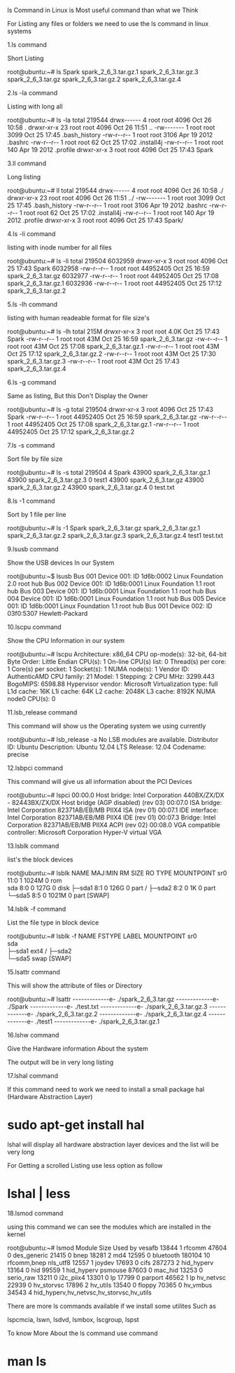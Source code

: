 ls Command in Linux is Most useful command than what we Think 


For Listing any files or folders we need to use the ls command in linux systems


1.ls command 

Short Listing   


root@ubuntu:~# ls
Spark               spark_2_6_3.tar.gz.1  spark_2_6_3.tar.gz.3
spark_2_6_3.tar.gz  spark_2_6_3.tar.gz.2  spark_2_6_3.tar.gz.4


2.ls -la command 

Listing with long all


root@ubuntu:~# ls -la
total 219544
drwx------  4 root root     4096 Oct 26 10:58 .
drwxr-xr-x 23 root root     4096 Oct 26 11:51 ..
-rw-------  1 root root     3099 Oct 25 17:45 .bash_history
-rw-r--r--  1 root root     3106 Apr 19  2012 .bashrc
-rw-r--r--  1 root root       62 Oct 25 17:02 .install4j
-rw-r--r--  1 root root      140 Apr 19  2012 .profile
drwxr-xr-x  3 root root     4096 Oct 25 17:43 Spark


3.ll command 

Long listing

root@ubuntu:~# ll
total 219544
drwx------  4 root root     4096 Oct 26 10:58 ./
drwxr-xr-x 23 root root     4096 Oct 26 11:51 ../
-rw-------  1 root root     3099 Oct 25 17:45 .bash_history
-rw-r--r--  1 root root     3106 Apr 19  2012 .bashrc
-rw-r--r--  1 root root       62 Oct 25 17:02 .install4j
-rw-r--r--  1 root root      140 Apr 19  2012 .profile
drwxr-xr-x  3 root root     4096 Oct 25 17:43 Spark/


4.ls -li command 

listing with inode number for all files


root@ubuntu:~# ls -li
total 219504
6032959 drwxr-xr-x 3 root root     4096 Oct 25 17:43 Spark
6032958 -rw-r--r-- 1 root root 44952405 Oct 25 16:59 spark_2_6_3.tar.gz
6032977 -rw-r--r-- 1 root root 44952405 Oct 25 17:08 spark_2_6_3.tar.gz.1
6032936 -rw-r--r-- 1 root root 44952405 Oct 25 17:12 spark_2_6_3.tar.gz.2


5.ls -lh command 

listing with human readeable format for file size's

root@ubuntu:~# ls -lh
total 215M
drwxr-xr-x 3 root root 4.0K Oct 25 17:43 Spark
-rw-r--r-- 1 root root  43M Oct 25 16:59 spark_2_6_3.tar.gz
-rw-r--r-- 1 root root  43M Oct 25 17:08 spark_2_6_3.tar.gz.1
-rw-r--r-- 1 root root  43M Oct 25 17:12 spark_2_6_3.tar.gz.2
-rw-r--r-- 1 root root  43M Oct 25 17:30 spark_2_6_3.tar.gz.3
-rw-r--r-- 1 root root  43M Oct 25 17:43 spark_2_6_3.tar.gz.4


6.ls -g command 

Same as listing, But this Don't Display the Owner 

root@ubuntu:~# ls -g
total 219504
drwxr-xr-x 3 root     4096 Oct 25 17:43 Spark
-rw-r--r-- 1 root 44952405 Oct 25 16:59 spark_2_6_3.tar.gz
-rw-r--r-- 1 root 44952405 Oct 25 17:08 spark_2_6_3.tar.gz.1
-rw-r--r-- 1 root 44952405 Oct 25 17:12 spark_2_6_3.tar.gz.2


7.ls -s command 

Sort file by file size 

root@ubuntu:~# ls -s
total 219504
    4 Spark               43900 spark_2_6_3.tar.gz.1  43900 spark_2_6_3.tar.gz.3      0 test1
43900 spark_2_6_3.tar.gz  43900 spark_2_6_3.tar.gz.2  43900 spark_2_6_3.tar.gz.4      0 test.txt


8.ls -1 command 

Sort by 1 file per line 

root@ubuntu:~# ls -1
Spark
spark_2_6_3.tar.gz
spark_2_6_3.tar.gz.1
spark_2_6_3.tar.gz.2
spark_2_6_3.tar.gz.3
spark_2_6_3.tar.gz.4
test1
test.txt


9.lsusb command 

Show the USB devices In our System 

root@ubuntu:~$ lsusb
Bus 001 Device 001: ID 1d6b:0002 Linux Foundation 2.0 root hub
Bus 002 Device 001: ID 1d6b:0001 Linux Foundation 1.1 root hub
Bus 003 Device 001: ID 1d6b:0001 Linux Foundation 1.1 root hub
Bus 004 Device 001: ID 1d6b:0001 Linux Foundation 1.1 root hub
Bus 005 Device 001: ID 1d6b:0001 Linux Foundation 1.1 root hub
Bus 001 Device 002: ID 03f0:5307 Hewlett-Packard 


10.lscpu command 

Show the CPU Information in our system


root@ubuntu:~# lscpu
Architecture:          x86_64
CPU op-mode(s):        32-bit, 64-bit
Byte Order:            Little Endian
CPU(s):                1
On-line CPU(s) list:   0
Thread(s) per core:    1
Core(s) per socket:    1
Socket(s):             1
NUMA node(s):          1
Vendor ID:             AuthenticAMD
CPU family:            21
Model:                 1
Stepping:              2
CPU MHz:               3299.443
BogoMIPS:              6598.88
Hypervisor vendor:     Microsoft
Virtualization type:   full
L1d cache:             16K
L1i cache:             64K
L2 cache:              2048K
L3 cache:              8192K
NUMA node0 CPU(s):     0


11.lsb_release command 

This command will show us the Operating system we using currently

root@ubuntu:~# lsb_release -a
No LSB modules are available.
Distributor ID:	Ubuntu
Description:	Ubuntu 12.04 LTS
Release:	12.04
Codename:	precise


12.lsbpci command 

This command will give us all information about the PCI Devices 


root@ubuntu:~# lspci
00:00.0 Host bridge: Intel Corporation 440BX/ZX/DX - 82443BX/ZX/DX Host bridge (AGP disabled) (rev 03)
00:07.0 ISA bridge: Intel Corporation 82371AB/EB/MB PIIX4 ISA (rev 01)
00:07.1 IDE interface: Intel Corporation 82371AB/EB/MB PIIX4 IDE (rev 01)
00:07.3 Bridge: Intel Corporation 82371AB/EB/MB PIIX4 ACPI (rev 02)
00:08.0 VGA compatible controller: Microsoft Corporation Hyper-V virtual VGA


13.lsblk command 

list's the block devices

root@ubuntu:~# lsblk
NAME   MAJ:MIN RM   SIZE RO TYPE MOUNTPOINT
sr0     11:0    1  1024M  0 rom  
sda      8:0    0   127G  0 disk 
├─sda1   8:1    0   126G  0 part /
├─sda2   8:2    0     1K  0 part 
└─sda5   8:5    0  1021M  0 part [SWAP]



14.lsblk -f command 

List the file type in block device 


root@ubuntu:~# lsblk -f
NAME   FSTYPE LABEL MOUNTPOINT
sr0                 
sda                 
├─sda1 ext4         /
├─sda2              
└─sda5 swap         [SWAP]


15.lsattr command 

This will show the attribute of files or Directory

root@ubuntu:~# lsattr
-------------e- ./spark_2_6_3.tar.gz
-------------e- ./Spark
-------------e- ./test.txt
-------------e- ./spark_2_6_3.tar.gz.3
-------------e- ./spark_2_6_3.tar.gz.2
-------------e- ./spark_2_6_3.tar.gz.4
-------------e- ./test1
-------------e- ./spark_2_6_3.tar.gz.1



16.lshw command 

Give the Hardware information About the system


The output will be in very long listing 

17.lshal command 

If this command need to work we need to install a small package hal (Hardware Abstraction Layer)

# sudo apt-get install hal 

lshal will display all hardware abstraction layer devices and the list will be very long 

For Getting a scrolled Listing use less option as follow


# lshal | less


18.lsmod command 

using this command we can see the modules which are installed in the kernel 


root@ubuntu:~# lsmod
Module                  Size  Used by
vesafb                 13844  1 
rfcomm                 47604  0 
des_generic            21415  0 
bnep                   18281  2 
md4                    12595  0 
bluetooth             180104  10 rfcomm,bnep
nls_utf8               12557  1 
joydev                 17693  0 
cifs                  287273  2 
hid_hyperv             13164  0 
hid                    99559  1 hid_hyperv
psmouse                87603  0 
mac_hid                13253  0 
serio_raw              13211  0 
i2c_piix4              13301  0 
lp                     17799  0 
parport                46562  1 lp
hv_netvsc              22939  0 
hv_storvsc             17896  2 
hv_utils               13540  0 
floppy                 70365  0 
hv_vmbus               34543  4 hid_hyperv,hv_netvsc,hv_storvsc,hv_utils


There are more ls commands available if we install some utilites Such as 

lspcmcia, lswn, lsdvd, lsmbox, lscgroup, lspst


To know More About the ls command use command 

# man ls


